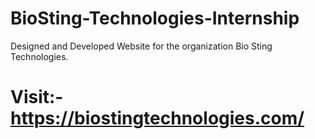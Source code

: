 # BioSting-Technologies-Internship
Designed and Developed Website for the organization Bio Sting Technologies.
# Visit:- https://biostingtechnologies.com/
